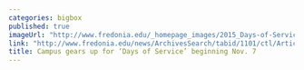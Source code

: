 ```yaml
---
categories: bigbox
published: true
imageUrl: "http://www.fredonia.edu/_homepage_images/2015_Days-of-Service-logo-for-web-cropped.jpg"
link: "http://www.fredonia.edu/news/ArchivesSearch/tabid/1101/ctl/ArticleView/mid/1878/articleId/5630/Campus_gears_up_for_Days_of_Service_beginning_Nov_7.aspx"
title: Campus gears up for ‘Days of Service’ beginning Nov. 7
---
```


